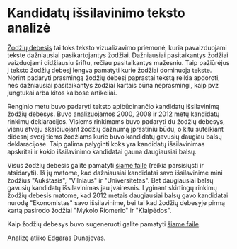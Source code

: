 Kandidatų išsilavinimo teksto analizė
=======================================

[Žodžių debesis](http://en.wikipedia.org/wiki/Word_cloud) tai toks teksto
vizualizavimo priemonė, kuria pavaizduojami tekste dažniausiai pasikartojantys
žodžiai. Dažniausiai pasitaikantys žodžiai vaizduojami didžiausiu šriftu, rečiau
pasitaikantys mažesniu. Taip pažiūrėjus į teksto žodžių debesį lengva pamatyti
kurie žodžiai dominuoja tekste. Norint padaryti prasmingą žodžių debesį
paprastai tekstą reikia apdoroti, nes dažniausiai pasitaikantys žodžiai kartais
būna neprasmingi, kaip pvz jungtukai arba kitos kalbose artikeliai. 

Renginio metu buvo padaryti teksto apibūdinančio kandidatų išsilavinimą žodžių debesys. Buvo
analizuojamos 2000, 2008 ir 2012 metų kandidatų rinkimų deklaracijos.
Visiems rinkimams buvo padaryti du žodžių debesys, vienu atveju skaičiuojant žodžių dažnumą
įprastiniu būdu, o kitu suteikiant didesnį svorį tiems žodžiams kurie
buvo kandidatų gavusių daugiau balsų deklaracijose. Taip galima palyginti koks
yra kandidatų išsilavinimas apskritai ir kokio išsilavinimo kandidatai gauna
daugiausiai balsų. 

Visus žodžių debesis galite pamatyti [šiame
faile](https://raw.github.com/vzemlys/psdatadive12/master/Wordcloud/wordcloudED.html)
(reikia parsisiųsti ir atsidaryti). Iš jų matome, kad dažniausiai kandidatai
savo išsilavinime mini žodžius "Aukštasis", "Vilniaus" ir "Universitetas". Bet
daugiausiai balsų gavusių kandidatų išsilavinimas jau įvairesnis. Lyginant
skirtingų rinkimų žodžių debesis matome, kad 2012 metais daugiausiai balsų gavo
kandidatai nurodę "Ekonomistas" savo išsilavinime, bei tai kad žodžių debesyje
pirmą kartą pasirodo žodžiai "Mykolo Riomerio" ir "Klaipėdos".

Kaip žodžių debesys buvo sugeneruoti galite pamatyti [šiame
faile](https://github.com/vzemlys/psdatadive12/blob/master/Wordcloud/PolScWordCloud.Rmd).

Analizę atliko Edgaras Dunajevas.

